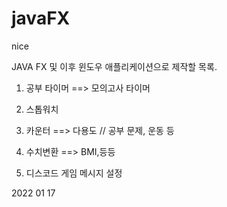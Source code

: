 # javaFX
nice

JAVA FX 및 이후 윈도우 애플리케이션으로 제작할 목록.

1. 공부 타이머
==> 모의고사 타이머

2. 스톱워치
3. 카운터
==> 다용도 // 공부 문제, 운동 등

4. 수치변환
==> BMI,등등
5. 디스코드 게임 메시지 설정

2022 01 17

